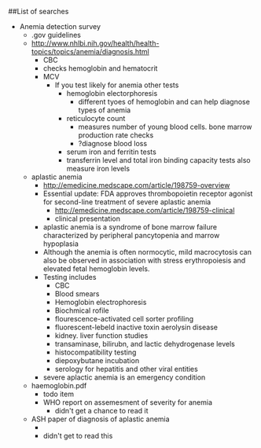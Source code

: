 ##List of searches
- Anemia detection survey
	+ .gov guidelines
	+ http://www.nhlbi.nih.gov/health/health-topics/topics/anemia/diagnosis.html
		* CBC
		* checks hemoglobin and hematocrit
		* MCV
			- If you test likely for anemia other tests
				+ hemoglobin electorphoresis
					* different tyoes of hemoglobin and can help diagnose types of anemia
				+ reticulocyte count
					* measures number of young blood cells. bone marrow production rate checks
					* ?diagnose blood loss
				+ serum iron and ferritin tests
				+ transferrin level and total iron binding capacity tests also measure iron levels
	+ aplastic anemia
		* http://emedicine.medscape.com/article/198759-overview
		* Essential update: FDA approves thrombopoietin receptor agonist for second-line treatment of severe aplastic anemia
			- http://emedicine.medscape.com/article/198759-clinical
			- clinical presentation
		* aplastic anemia is a syndrome of bone marrow failure characterized by peripheral pancytopenia and marrow hypoplasia
		* Although the anemia is often normocytic, mild macrocytosis can also be observed in association with stress erythropoiesis and elevated fetal hemoglobin levels.
		* Testing includes
			- CBC
			- Blood smears
			- Hemoglobin electrophoresis
			- Biochmical rofile
			- flourescence-activated cell sorter profiling
			- fluorescent-lebeld inactive toxin aerolysin disease
			- kidney. liver function studies
			- transaminase, bilirubn, and lactic dehydrogenase levels
			- histocompatibility testing
			- diepoxybutane incubation
			- serology for hepatitis and other viral entities
		* severe aplactic anemia is an emergency condition
	+  haemoglobin.pdf
		* todo item <!-- TODO: @read this report http://www.who.int/vmnis/indicators/haemoglobin.pdf -->
		* WHO report on assemesment of severity for anemia
			- didn't get a chance to read it 
	+ ASH paper of diagnosis of aplastic anemia
		* <!-- TODO: @read this http://asheducationbook.hematologylibrary.org/content/2011/1/76.full -->
		* didn't get to read this

